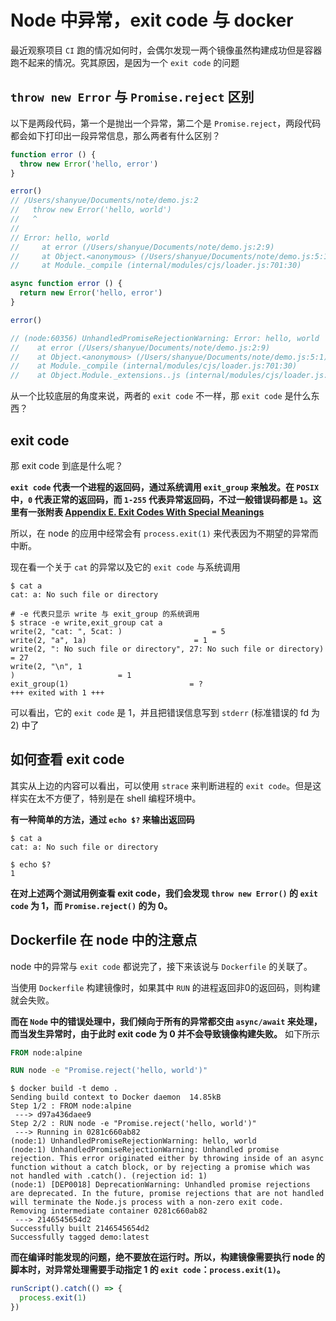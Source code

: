 # Node 中异常，exit code 与 docker

最近观察项目 `CI` 跑的情况如何时，会偶尔发现一两个镜像虽然构建成功但是容器跑不起来的情况。究其原因，是因为一个 `exit code` 的问题

## `throw new Error` 与 `Promise.reject` 区别

以下是两段代码，第一个是抛出一个异常，第二个是 `Promise.reject`，两段代码都会如下打印出一段异常信息，那么两者有什么区别？

```javascript
function error () {
  throw new Error('hello, error')
}

error()
// /Users/shanyue/Documents/note/demo.js:2
//   throw new Error('hello, world')
//   ^
// 
// Error: hello, world
//     at error (/Users/shanyue/Documents/note/demo.js:2:9)
//     at Object.<anonymous> (/Users/shanyue/Documents/note/demo.js:5:1)
//     at Module._compile (internal/modules/cjs/loader.js:701:30)
```

```javascript
async function error () {
  return new Error('hello, error')
}

error()

// (node:60356) UnhandledPromiseRejectionWarning: Error: hello, world
//    at error (/Users/shanyue/Documents/note/demo.js:2:9)
//    at Object.<anonymous> (/Users/shanyue/Documents/note/demo.js:5:1)
//    at Module._compile (internal/modules/cjs/loader.js:701:30)
//    at Object.Module._extensions..js (internal/modules/cjs/loader.js:712:10)
```

从一个比较底层的角度来说，两者的 `exit code` 不一样，那 `exit code` 是什么东西？

## exit code

那 exit code 到底是什么呢？

**`exit code` 代表一个进程的返回码，通过系统调用 `exit_group` 来触发。在 `POSIX` 中，`0` 代表正常的返回码，而 `1-255` 代表异常返回码，不过一般错误码都是 `1`。这里有一张附表 [Appendix E. Exit Codes With Special Meanings](http://www.tldp.org/LDP/abs/html/exitcodes.html)**

所以，在 node 的应用中经常会有 `process.exit(1)` 来代表因为不期望的异常而中断。

现在看一个关于 `cat` 的异常以及它的 `exit code` 与系统调用

```shell
$ cat a
cat: a: No such file or directory

# -e 代表只显示 write 与 exit_group 的系统调用
$ strace -e write,exit_group cat a
write(2, "cat: ", 5cat: )                    = 5
write(2, "a", 1a)                        = 1
write(2, ": No such file or directory", 27: No such file or directory) = 27
write(2, "\n", 1
)                       = 1
exit_group(1)                           = ?
+++ exited with 1 +++
```

可以看出，它的 `exit code` 是 1，并且把错误信息写到 `stderr` (标准错误的 fd 为2) 中了

## 如何查看 exit code

其实从上边的内容可以看出，可以使用 `strace` 来判断进程的 `exit code`。但是这样实在太不方便了，特别是在 shell 编程环境中。

**有一种简单的方法，通过 `echo $?` 来输出返回码**

```shell
$ cat a
cat: a: No such file or directory

$ echo $?
1
```

**在对上述两个测试用例查看 exit code，我们会发现 `throw new Error()` 的 `exit code` 为 1，而 `Promise.reject()` 的为 0。**

## Dockerfile 在 node 中的注意点

node 中的异常与 `exit code` 都说完了，接下来该说与 `Dockerfile` 的关联了。

当使用 `Dockerfile` 构建镜像时，如果其中 `RUN` 的进程返回非0的返回码，则构建就会失败。

**而在 `Node` 中的错误处理中，我们倾向于所有的异常都交由 `async/await` 来处理，而当发生异常时，由于此时 exit code 为 0 并不会导致镜像构建失败。** 如下所示

```Dockerfile
FROM node:alpine

RUN node -e "Promise.reject('hello, world')"
```

```shell
$ docker build -t demo .
Sending build context to Docker daemon  14.85kB
Step 1/2 : FROM node:alpine
 ---> d97a436daee9
Step 2/2 : RUN node -e "Promise.reject('hello, world')"
 ---> Running in 0281c660ab82
(node:1) UnhandledPromiseRejectionWarning: hello, world
(node:1) UnhandledPromiseRejectionWarning: Unhandled promise rejection. This error originated either by throwing inside of an async function without a catch block, or by rejecting a promise which was not handled with .catch(). (rejection id: 1)
(node:1) [DEP0018] DeprecationWarning: Unhandled promise rejections are deprecated. In the future, promise rejections that are not handled will terminate the Node.js process with a non-zero exit code.
Removing intermediate container 0281c660ab82
 ---> 2146545654d2
Successfully built 2146545654d2
Successfully tagged demo:latest
```

**而在编译时能发现的问题，绝不要放在运行时。所以，构建镜像需要执行 node 的脚本时，对异常处理需要手动指定 1 的 `exit code`：`process.exit(1)`。**

```javascript
runScript().catch(() => {
  process.exit(1)
})
```

